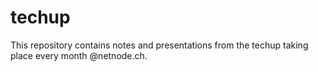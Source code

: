 techup
======

This repository contains notes and presentations from the techup taking place
every month @netnode.ch.

